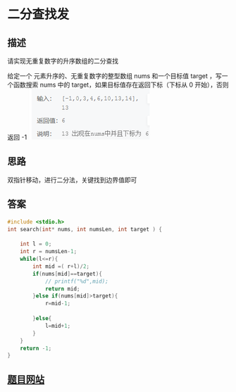 # 二分查找发

## 描述
 请实现无重复数字的升序数组的二分查找

给定一个 元素升序的、无重复数字的整型数组 nums 和一个目标值 target ，写一个函数搜索 nums 中的 target，如果目标值存在返回下标（下标从 0 开始），否则返回 -1
![alt text](image.png)

## 思路
双指针移动，进行二分法，关键找到边界值即可
## 答案
``` c
#include <stdio.h>
int search(int* nums, int numsLen, int target ) {

    int l = 0;
    int r = numsLen-1;
    while(l<=r){
        int mid =( r+l)/2;
        if(nums[mid]==target){
            // printf("%d",mid);
            return mid;
        }else if(nums[mid]>target){
            r=mid-1;

        }else{
            l=mid+1;
        }
    }
    return -1;
}
```

## [题目网站](https://www.nowcoder.com/practice/d3df40bd23594118b57554129cadf47b?tpId=308&tags=&title=&difficulty=0&judgeStatus=0&rp=0&sourceUrl=%2Fexam%2Foj)
